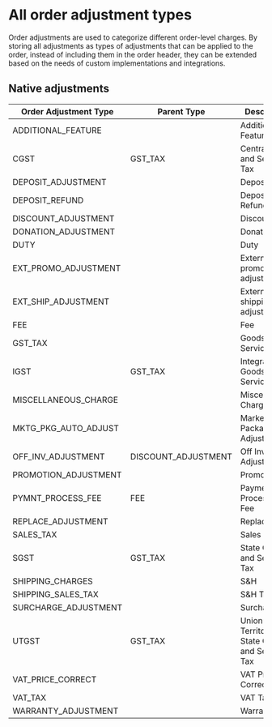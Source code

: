 # All order adjustment types

Order adjustments are used to categorize different order-level charges. By storing all adjustments as types of adjustments that can be applied to the order, instead of including them in the order header, they can be extended based on the needs of custom implementations and integrations.

## Native adjustments

| Order Adjustment Type | Parent Type         | Description                                 |
|-----------------------|---------------------|---------------------------------------------|
| ADDITIONAL_FEATURE    |                     | Additional Feature                          |
| CGST                  | GST_TAX             | Central Goods and Services Tax              |
| DEPOSIT_ADJUSTMENT    |                     | Deposit                                     |
| DEPOSIT_REFUND        |                     | Deposit Refund                              |
| DISCOUNT_ADJUSTMENT   |                     | Discount                                    |
| DONATION_ADJUSTMENT   |                     | Donation                                    |
| DUTY                  |                     | Duty                                       |
| EXT_PROMO_ADJUSTMENT  |                     | External promotion adjustment               |
| EXT_SHIP_ADJUSTMENT   |                     | External shipping adjustment                |
| FEE                   |                     | Fee                                         |
| GST_TAX               |                     | Goods and Services Tax                      |
| IGST                  | GST_TAX             | Integrated Goods and Services Tax           |
| MISCELLANEOUS_CHARGE  |                     | Miscellaneous Charge                       |
| MKTG_PKG_AUTO_ADJUST  |                     | Marketing Package Adjustment               |
| OFF_INV_ADJUSTMENT    | DISCOUNT_ADJUSTMENT | Off Invoice Adjustment                      |
| PROMOTION_ADJUSTMENT  |                     | Promotion                                   |
| PYMNT_PROCESS_FEE     | FEE                 | Payment Processing Fee                      |
| REPLACE_ADJUSTMENT    |                     | Replacement                                |
| SALES_TAX             |                     | Sales Tax                                   |
| SGST                  | GST_TAX             | State Goods and Services Tax                 |
| SHIPPING_CHARGES      |                     | S&H                                        |
| SHIPPING_SALES_TAX    |                     | S&H Tax                                    |
| SURCHARGE_ADJUSTMENT  |                     | Surcharge                                  |
| UTGST                 | GST_TAX             | Union Territories State Goods and Services Tax|
| VAT_PRICE_CORRECT     |                     | VAT Price Correction                        |
| VAT_TAX               |                     | VAT Tax                                    |
| WARRANTY_ADJUSTMENT   |                     | Warranty                                   |